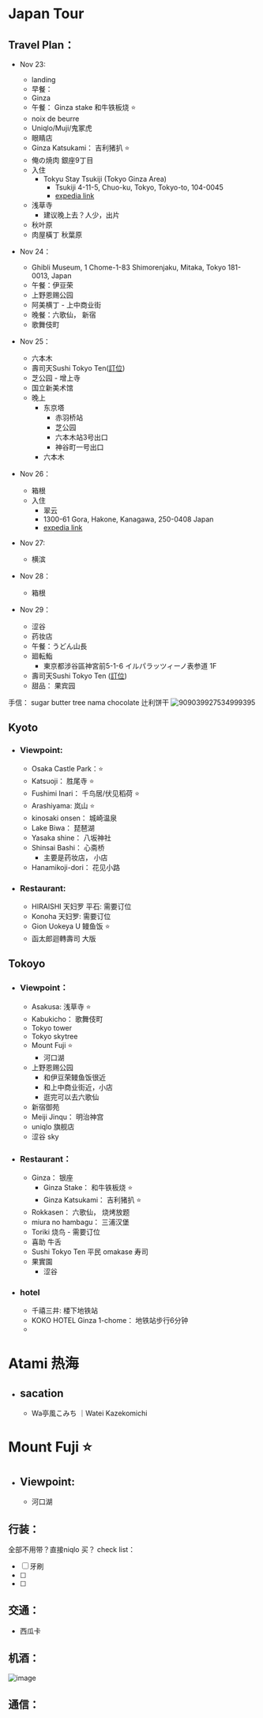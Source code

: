 # Japan Tour

## Travel Plan：
- Nov 23:
  - landing
  - 早餐：
  - Ginza
  - 午餐： Ginza stake 和牛铁板烧 ⭐
  - noix de beurre
  - Uniqlo/Muji/鬼冢虎 
  - 眼睛店
  - Ginza Katsukami： 吉利猪扒 ⭐
  - 俺の焼肉 銀座9丁目
  - 入住
    - Tokyu Stay Tsukiji (Tokyo Ginza Area)
      - Tsukiji 4-11-5, Chuo-ku, Tokyo, Tokyo-to, 104-0045
      - [expedia link](https://www.expedia.com/trips/egti-UPP-7Y6-QDBA/details/M2NlYzAxMWItNjI0ZC01ZTE5LTljZTQtN2ZkMzVhNGM2YzU3Ozg1NWY4YzY2LTlkZDQtNDQ3Yi04MDNkLWE5MmFiOTIxN2Q0N18w)
  - 浅草寺
    - 建议晚上去？人少，出片
  - 秋叶原
  - 肉屋橫丁 秋葉原

- Nov 24：
  - Ghibli Museum, 1 Chome-1-83 Shimorenjaku, Mitaka, Tokyo 181-0013, Japan
  - 午餐：伊豆荣 
  - 上野恩赐公园
  - 阿美横丁 - 上中商业街
  - 晚餐：六歌仙， 新宿
  - 歌舞伎町
 
- Nov 25：
  - 六本木
  - 壽司天Sushi Tokyo Ten([訂位](http://sushitokyo-ten.com))
  - 芝公园 - 增上寺
  - 国立新美术馆
  - 晚上
    - 东京塔
      - 赤羽桥站
      - 芝公园
      - 六本木站3号出口
      - 神谷町一号出口
    - 六本木

- Nov 26：
  - 箱根
  - 入住
    - 翠云
    - 1300-61 Gora, Hakone, Kanagawa, 250-0408 Japan
    - [expedia link](https://www.expedia.com/trips/egti-UPP-7Y6-QDBA/details/ZDBlYWU0ZWEtZTBjMS01NjZkLTgyYWEtYWNjZGZlNjQ2ZGY4O2U4NDUzNmM5LTg0MmUtNDg1OC1iYWI1LTY3OTllMGU4MDE4Y18w)
- Nov 27:
  - 横滨
- Nov 28：
  - 箱根
- Nov 29：
  - 涩谷
  - 药妆店
  - 午餐：うどん山長
  - 廻転鮨 
    - 東京都涉谷區神宮前5-1-6 イルパラッツィーノ表参道 1F
  - 壽司天Sushi Tokyo Ten ([訂位](http://sushitokyo-ten.com))
  - 甜品： 果宾园

手信：
sugar butter tree
nama chocolate 
辻利饼干
![909039927534999395](https://github.com/user-attachments/assets/f056851d-9ef6-47ce-8ee5-4d3bd297d531)


## Kyoto
- ### Viewpoint:
  - Osaka Castle Park：⭐
  - Katsuoji： 胜尾寺 ⭐
  - Fushimi Inari： 千鸟居/伏见稻荷 ⭐
  - Arashiyama: 岚山 ⭐
  - kinosaki onsen： 城崎温泉
  - Lake Biwa： 琵琶湖
  - Yasaka shine： 八坂神社
  - Shinsai Bashi： 心斋桥
    - 主要是药妆店， 小店  
  - Hanamikoji-dori： 花见小路
- ### Restaurant:
  - HIRAISHI 天妇罗 平石: 需要订位
  - Konoha 天妇罗: 需要订位
  - Gion Uokeya U 鳗鱼饭 ⭐
  - 函太郎迴轉壽司 大版

## Tokoyo
- ### Viewpoint：
  - Asakusa: 浅草寺 ⭐
  - Kabukicho： 歌舞伎町
  - Tokyo tower
  - Tokyo skytree
  - Mount Fuji ⭐
    - 河口湖
  - 上野恩赐公园
    - 和伊豆荣鳗鱼饭很近
    - 和上中商业街近，小店
    - 逛完可以去六歌仙
  - 新宿御苑
  - Meiji Jinqu： 明治神宫
  - uniqlo 旗舰店
  - 涩谷 sky
- ### Restaurant：
  - Ginza： 银座
    - Ginza Stake： 和牛铁板烧 ⭐
    - Ginza Katsukami： 吉利猪扒 ⭐
  - Rokkasen： 六歌仙， 烧烤放题
  - miura no hambagu： 三浦汉堡
  - Toriki 烧鸟  - 需要订位
  - 喜助 牛舌
  - Sushi Tokyo Ten 平民 omakase 寿司
  - 果實園
    - 涩谷
   
- ### hotel
  - 千禧三井: 楼下地铁站
  - KOKO HOTEL Ginza 1-chome： 地铁站步行6分钟
  - 	

# Atami 热海
- ## sacation
  - Wa亭風こみち ｜Watei Kazekomichi
 
# Mount Fuji ⭐
- ## Viewpoint:
  - 河口湖

  
## 行装：
全部不用带？直接niqlo 买？
check list：
- [ ] 牙刷
- [ ]
- [ ]


## 交通：
- 西瓜卡

## 机酒：
![image](https://github.com/user-attachments/assets/b136d4b4-bb43-4088-ba88-9511f5d484cb)




## 通信：

